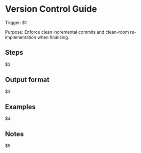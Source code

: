 # Version Control Guide

Trigger: $1

Purpose: Enforce clean incremental commits and clean-room re-implementation when finalizing.

## Steps

$2

## Output format

$3

## Examples

$4

## Notes

$5
